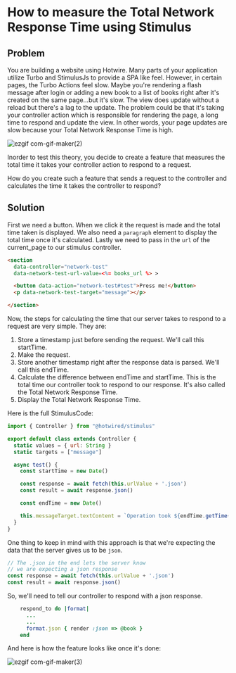 # How to measure the Total Network Response Time using Stimulus

## Problem
You are building a website using Hotwire. Many parts of your application utilize Turbo and StimulusJs to provide a SPA like feel. However, in certain pages, the Turbo Actions feel slow. Maybe you're rendering a flash message after login or adding a new book to a list of books right after it's created on the same page...but it's slow. The view does update without a reload but there's a lag to the update.
The problem could be that it's taking your controller action which is responsible for rendering the page, a long time to respond and update the view. In other words, your page updates are slow because your Total Network Response Time is high.

![ezgif com-gif-maker(2)](https://user-images.githubusercontent.com/87677429/185598771-c19f8262-2a0c-46fd-a29f-5b8f15fd6364.gif)

Inorder to test this theory, you decide to create a feature that measures the total time it takes your controller action to respond to a request. 

How do you create such a feature that sends a request to the controller and calculates the time it takes the controller to respond?

## Solution
First we need a button. When we click it the request is made and the total time taken is displayed. We also need a `paragraph` element to display the total time once it's calculated. Lastly we need to pass in the `url` of the current_page to our stimulus controller.

```html
<section 
  data-controller="network-test"
  data-network-test-url-value=<%= books_url %> >

  <button data-action="network-test#test">Press me!</button>
  <p data-network-test-target="message"></p>

</section>
```

Now, the steps for calculating the time that our server takes to respond to a request are very simple. They are:

1. Store a timestamp just before sending the request. We'll call this startTime.
2. Make the request.
3. Store another timestamp right after the response data is parsed. We'll call this endTime.
4. Calculate the difference between endTime and startTime. This is the total time our controller took to respond to our response. It's also called the Total Network Response Time.
5. Display the Total Network Response Time.

Here is the full StimulusCode:

```js
import { Controller } from "@hotwired/stimulus"

export default class extends Controller {
  static values = { url: String }
  static targets = ["message"]

  async test() {
    const startTime = new Date()

    const response = await fetch(this.urlValue + '.json')
    const result = await response.json()

    const endTime = new Date()

    this.messageTarget.textContent = `Operation took ${endTime.getTime() - startTime.getTime()} msec`
  }
}
```

One thing to keep in mind with this approach is that we're expecting the data that the server gives us to be `json`.

```js
// The .json in the end lets the server know
// we are expecting a json response
const response = await fetch(this.urlValue + '.json')
const result = await response.json()
```

So, we'll need to tell our controller to respond with a json response.

```ruby
    respond_to do |format|
      ...
      ...
      format.json { render :json => @book }
    end

```

And here is how the feature looks like once it's done:

![ezgif com-gif-maker(3)](https://user-images.githubusercontent.com/87677429/185729996-1d5bab01-9bea-4e04-ac51-4882164ab986.gif)


